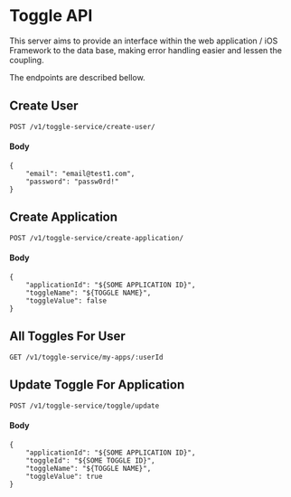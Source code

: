 # Toggle API 
This server aims to provide an interface within the web application / iOS Framework to the data base, making error handling easier and lessen the coupling. 

The endpoints are described bellow.

## Create User 

`POST /v1/toggle-service/create-user/`

#### Body
```
{
	"email": "email@test1.com",
	"password": "passw0rd!"
}
```

## Create Application 

`POST /v1/toggle-service/create-application/`

#### Body
```
{
	"applicationId": "${SOME APPLICATION ID}",
	"toggleName": "${TOGGLE NAME}",
	"toggleValue": false
}
```

## All Toggles For User

`GET /v1/toggle-service/my-apps/:userId`


## Update Toggle For Application 

`POST /v1/toggle-service/toggle/update`

#### Body
```
{
	"applicationId": "${SOME APPLICATION ID}",
	"toggleId": "${SOME TOGGLE ID}",
	"toggleName": "${TOGGLE NAME}",
	"toggleValue": true
}
```

